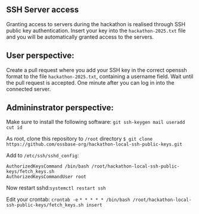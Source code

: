 SSH Server access
-

Granting access to servers during the hackathon is realised through SSH public key authentication.
Insert your key into the `hackathon-2025.txt` file and you will be automatically granted access to the servers.


User perspective:
--
Create a pull request where you add your SSH key in the correct openssh format to the file `hackathon-2025.txt`, containing a username field.
Wait until the pull request is accepted. One minute after you can log in into the connected server.


Admininstrator perspective:
--

Make sure to install the following software: `git ssh-keygen mail useradd cut id`

As root, clone this repository to `/root` directory
`$ git clone https://github.com/ossbase-org/hackathon-local-ssh-public-keys.git`

Add to `/etc/ssh/sshd_config`:
```
AuthorizedKeysCommand /bin/bash /root/hackathon-local-ssh-public-keys/fetch_keys.sh
AuthorizedKeysCommandUser root
```
Now restart sshd:`systemctl restart ssh`

Edit your crontab: `crontab -e`
`* * * * * /bin/bash /root/hackathon-local-ssh-public-keys/fetch_keys.sh insert`
